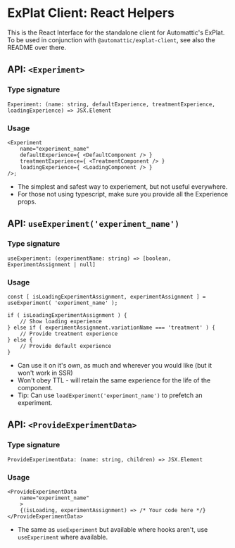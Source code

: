 # ExPlat Client: React Helpers

This is the React Interface for the standalone client for Automattic's ExPlat. To be used in conjunction with `@automattic/explat-client`, see also the README over there.

## API: `<Experiment>`

### Type signature

`Experiment: (name: string, defaultExperience, treatmentExperience, loadingExperience) => JSX.Element `

### Usage

```
<Experiment
	name="experiment_name"
	defaultExperience={ <DefaultComponent /> }
	treatmentExperience={ <TreatmentComponent /> }
	loadingExperience={ <LoadingComponent /> }
/>;
```

- The simplest and safest way to experiement, but not useful everywhere.
- For those not using typescript, make sure you provide all the Experience props.

## API: `useExperiment('experiment_name')`

### Type signature

`useExperiment: (experimentName: string) => [boolean, ExperimentAssignment | null]`

### Usage

```
const [ isLoadingExperimentAssignment, experimentAssignment ] = useExperiment( 'experiment_name' );

if ( isLoadingExperimentAssignment ) {
	// Show loading experience
} else if ( experimentAssignment.variationName === 'treatment' ) {
	// Provide treatment experience
} else {
	// Provide default experience
}
```

- Can use it on it's own, as much and wherever you would like (but it won't work in SSR)
- Won't obey TTL - will retain the same experience for the life of the component.
- Tip: Can use `loadExperiment('experiment_name')` to prefetch an experiment.

## API: `<ProvideExperimentData>`

### Type signature

`ProvideExperimentData: (name: string, children) => JSX.Element`

### Usage

```
<ProvideExperimentData 
    name="experiment_name"
    >
    {(isLoading, experimentAssignment) => /* Your code here */}
</ProvideExperimentData>
```

- The same as `useExperiment` but available where hooks aren't, use `useExperiment` where available.
